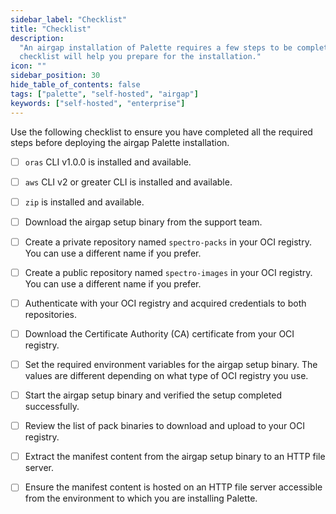 ```yaml
---
sidebar_label: "Checklist"
title: "Checklist"
description:
  "An airgap installation of Palette requires a few steps to be completed before the installation can begin. This
  checklist will help you prepare for the installation."
icon: ""
sidebar_position: 30
hide_table_of_contents: false
tags: ["palette", "self-hosted", "airgap"]
keywords: ["self-hosted", "enterprise"]
---
```


Use the following checklist to ensure you have completed all the required steps before deploying the airgap Palette
installation.

- [ ] `oras` CLI v1.0.0 is installed and available.

- [ ] `aws` CLI v2 or greater CLI is installed and available.

- [ ] `zip` is installed and available.

- [ ] Download the airgap setup binary from the support team.

- [ ] Create a private repository named `spectro-packs` in your OCI registry. You can use a different name if you
      prefer.

- [ ] Create a public repository named `spectro-images` in your OCI registry. You can use a different name if you
      prefer.

- [ ] Authenticate with your OCI registry and acquired credentials to both repositories.

- [ ] Download the Certificate Authority (CA) certificate from your OCI registry.

- [ ] Set the required environment variables for the airgap setup binary. The values are different depending on what
      type of OCI registry you use.

- [ ] Start the airgap setup binary and verified the setup completed successfully.

- [ ] Review the list of pack binaries to download and upload to your OCI registry.

- [ ] Extract the manifest content from the airgap setup binary to an HTTP file server.

- [ ] Ensure the manifest content is hosted on an HTTP file server accessible from the environment to which you are
      installing Palette.
